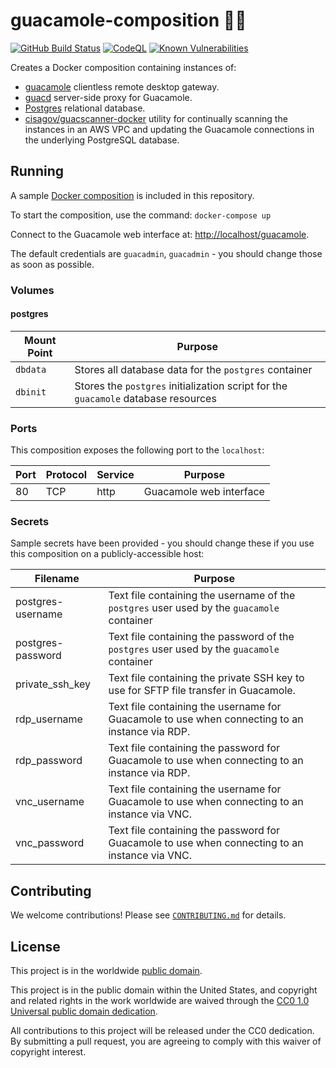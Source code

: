 # guacamole-composition 🥑🐳 #

[![GitHub Build Status](https://github.com/cisagov/guacamole-composition/workflows/build/badge.svg)](https://github.com/cisagov/guacamole-composition/actions)
[![CodeQL](https://github.com/cisagov/guacamole-composition/workflows/CodeQL/badge.svg)](https://github.com/cisagov/guacamole-composition/actions/workflows/codeql-analysis.yml)
[![Known Vulnerabilities](https://snyk.io/test/github/cisagov/guacamole-composition/badge.svg)](https://snyk.io/test/github/cisagov/guacamole-composition)

Creates a Docker composition containing instances of:

- [guacamole](https://hub.docker.com/r/guacamole/guacamole/) clientless
remote desktop gateway.
- [guacd](https://hub.docker.com/r/guacamole/guacd/) server-side proxy for
Guacamole.
- [Postgres](https://hub.docker.com/_/postgres/) relational database.
- [cisagov/guacscanner-docker](cisagov/guacscanner-docker) utility for
  continually scanning the instances in an AWS VPC and updating the
  Guacamole connections in the underlying PostgreSQL database.

## Running ##

A sample [Docker composition](docker-compose.yml) is included
in this repository.

To start the composition, use the command: `docker-compose up`

Connect to the Guacamole web interface at:
[http://localhost/guacamole](http://localhost/guacamole).

The default credentials are `guacadmin`, `guacadmin` - you should change those
as soon as possible.

### Volumes ###

#### postgres ####

| Mount Point | Purpose |
| ----------- | ------- |
| `dbdata` | Stores all database data for the `postgres` container |
| `dbinit` | Stores the `postgres` initialization script for the `guacamole` database resources |

### Ports ###

This composition exposes the following port to the `localhost`:

| Port  | Protocol | Service  | Purpose |
|-------|----------|----------|---------|
| 80    | TCP      | http     | Guacamole web interface |

### Secrets ###

Sample secrets have been provided - you should change these if you use this
composition on a publicly-accessible host:

| Filename | Purpose |
|----------|---------|
| postgres-username | Text file containing the username of the `postgres` user used by the `guacamole` container |
| postgres-password | Text file containing the password of the `postgres` user used by the `guacamole` container |
| private_ssh_key | Text file containing the private SSH key to use for SFTP file transfer in Guacamole. |
| rdp_username | Text file containing the username for Guacamole to use when connecting to an instance via RDP. |
| rdp_password | Text file containing the password for Guacamole to use when connecting to an instance via RDP. |
| vnc_username | Text file containing the username for Guacamole to use when connecting to an instance via VNC. |
| vnc_password | Text file containing the password for Guacamole to use when connecting to an instance via VNC. |

## Contributing ##

We welcome contributions!  Please see [`CONTRIBUTING.md`](CONTRIBUTING.md) for
details.

## License ##

This project is in the worldwide [public domain](LICENSE).

This project is in the public domain within the United States, and
copyright and related rights in the work worldwide are waived through
the [CC0 1.0 Universal public domain
dedication](https://creativecommons.org/publicdomain/zero/1.0/).

All contributions to this project will be released under the CC0
dedication. By submitting a pull request, you are agreeing to comply
with this waiver of copyright interest.

